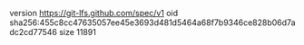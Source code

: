 version https://git-lfs.github.com/spec/v1
oid sha256:455c8cc47635057ee45e3693d481d5464a68f7b9346ce828b06d7adc2cd77546
size 11891
